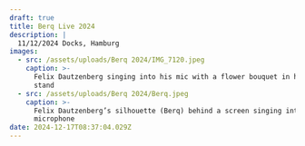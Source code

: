 ```yaml
---
draft: true
title: Berq Live 2024
description: |
  11/12/2024 Docks, Hamburg
images:
  - src: /assets/uploads/Berq 2024/IMG_7120.jpeg
    caption: >-
      Felix Dautzenberg singing into his mic with a flower bouquet in his mic
      stand
  - src: /assets/uploads/Berq 2024/Berq.jpeg
    caption: >-
      Felix Dautzenberg’s silhouette (Berq) behind a screen singing into the
      microphone 
date: 2024-12-17T08:37:04.029Z
---
```


